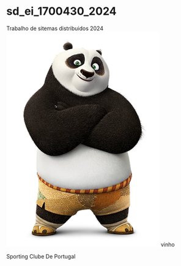 # sd_ei_1700430_2024
Trabalho de sitemas distribuidos 2024 
![panda-kung fu](./Img/Po_icon.webp)
vinho

Sporting Clube De Portugal   